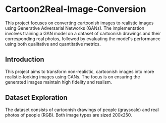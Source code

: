 # Cartoon2Real-Image-Conversion
This project focuses on converting cartoonish images to realistic images using Generative Adversarial Networks (GANs). The implementation involves training a GAN model on a dataset of cartoonish drawings and their corresponding real photos, followed by evaluating the model's performance using both qualitative and quantitative metrics.

## Introduction
This project aims to transform non-realistic, cartoonish images into more realistic-looking images using GANs. The focus is on ensuring the generated images maintain high fidelity and realism.

## Dataset Exploration
The dataset consists of cartoonish drawings of people (grayscale) and real photos of people (RGB). Both image types are sized 200x250.
